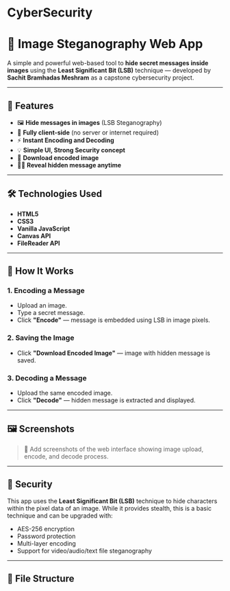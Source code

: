 # CyberSecurity

# 🔐 Image Steganography Web App

A simple and powerful web-based tool to **hide secret messages inside images** using the **Least Significant Bit (LSB)** technique — developed by **Sachit Bramhadas Meshram** as a capstone cybersecurity project.

---

## 📌 Features

- 🖼️ **Hide messages in images** (LSB Steganography)
- 🧠 **Fully client-side** (no server or internet required)
- ⚡ **Instant Encoding and Decoding**
- 💡 **Simple UI, Strong Security concept**
- 💾 **Download encoded image**
- 🕵️‍♀️ **Reveal hidden message anytime**

---

## 🛠️ Technologies Used

- **HTML5**
- **CSS3**
- **Vanilla JavaScript**
- **Canvas API**
- **FileReader API**

---

## 🚀 How It Works

### 1. Encoding a Message
- Upload an image.
- Type a secret message.
- Click **"Encode"** — message is embedded using LSB in image pixels.

### 2. Saving the Image
- Click **"Download Encoded Image"** — image with hidden message is saved.

### 3. Decoding a Message
- Upload the same encoded image.
- Click **"Decode"** — hidden message is extracted and displayed.

---

## 🖼️ Screenshots

> 📌 Add screenshots of the web interface showing image upload, encode, and decode process.

---

## 🔐 Security

This app uses the **Least Significant Bit (LSB)** technique to hide characters within the pixel data of an image. While it provides stealth, this is a basic technique and can be upgraded with:
- AES-256 encryption
- Password protection
- Multi-layer encoding
- Support for video/audio/text file steganography

---

## 📁 File Structure

